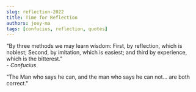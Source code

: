 ```yaml
---
slug: reflection-2022
title: Time for Reflection
authors: joey-ma
tags: [confucius, reflection, quotes]
---
```


"By three methods we may learn wisdom: First, by reflection, which is noblest; Second, by imitation, which is easiest; and third by experience, which is the bitterest."   
*- Confucius*

<!--truncate-->

"The Man who says he can, and the man who says he can not... are both correct."
